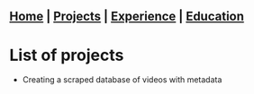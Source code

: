 ## [Home](README.md) | [Projects](Projects.md) | [Experience](Experience.md) | [Education](Education.md)

# List of projects
- Creating a scraped database of videos with metadata
